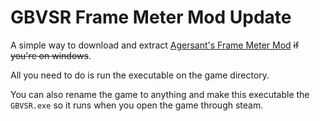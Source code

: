 # GBVSR Frame Meter Mod Update

A simple way to download and extract [Agersant's Frame Meter Mod](https://github.com/agersant/gbvsr-frame-meter) ~~if you're on windows~~.

All you need to do is run the executable on the game directory.

You can also rename the game to anything and make this executable the `GBVSR.exe` so it runs when you open the game through steam. 